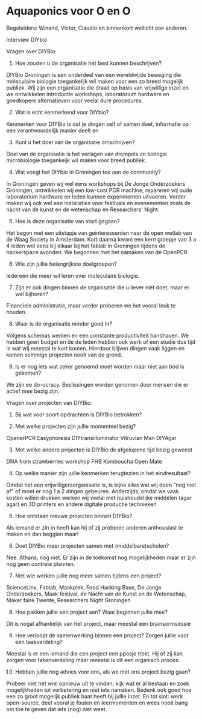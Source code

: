 # Aquaponics voor O en O

Begeleiders: Winand, Victor, Claudio en binnenkort wellicht ook anderen.

Interview DIYbio

Vragen over DIYBio:

1. Hoe zouden u de organisatie het best kunnen beschrijven?

DIYBio Groningen is een onderdeel van een wereldwijde beweging die moleculaire biologie toegankelijk wil maken voor een zo breed mogelijk publiek. Wij zijn een organisatie die draait op basis van vrijwillige inzet en we ontwikkelen introductie workshops, laboratorium hardware en goedkopere alternatieven voor veelal dure procedures. 

2. Wat is echt kenmerkend voor DIYbio?

Kenmerken voor DIYBio is dat je dingen zelf of samen doet, informatie op een verantwoordelijk manier deelt en 

3. Kunt u het doel van de organisatie omschrijven?
 
Doel van de organisatie is het verlagen van drempels en biologie microbiologie toegankeijk wil maken voor breed publiek.

4. Wat voegt het DIYbio in Groningen toe aan de community?
 
In Groningen geven wij wel eens workshops bij De Jonge Onderzoekers Groningen, ontwikkelen wij een low-cost PCR machine, repareren wij oude laboratorium hardware en leden kunnen experimenten uitvoeren. Verder maken wij ook wel een installaties voor festivals en evenementen zoals de nacht van de kunst en de wetenschap en Researchers' Night.

5. Hoe is deze organisatie van start gegaan?

Het begon met een uitstapje van geinteresserden naar de open wetlab van de Waag Society in Amsterdam. Kort daarna kwam een kern groepje van 3 a 4 leden wel eens bij elkaar bij het fablab in Groningen tijdens de hackerspace avonden. We begonnen met het namaken van de OpenPCR.

6. Wie zijn jullie belangrijkste doelgroepen?

Iedereen die meer wil leren over moleculaire biologie.

7. Zijn er ook dingen binnen de organisatie die u liever niet doet, maar er wel bijhoren?

Financiele administratie, maar verder proberen we het vooral leuk te houden.

8. Waar is de organisatie minder goed in?

Volgens schemas werken en een constante productiviteit handhaven. We hebben geen budget en de de leden hebben ook werk of een studie dus tijd is wat wij meestal te kort komen. Hierdoor blijven dingen vaak liggen en komen sommige projecten nooit van de grond.

9. Is er nog iets wat zeker genoemd moet worden maar niet aan bod is gekomen?

We zijn ee do-ocracy. Beslissingen worden genomen door mensen die er actief mee bezig zijn.


Vragen over projecten van DIYBio:

1. Bij wat voor soort opdrachten is DIYBio betrokken?

2. Met welke projecten zijn jullie momenteel bezig?

OpenerPCR
Easyphoresis
DIYtransilluminator
Vitruvian Man
DIYAgar

3. Met welke andere projecten is DIYBio de afgelopene tijd bezig geweest

DNA from strawberries workshop
FHB Komboucha
Open Mate


4. Op welke manier zijn jullie kenmerken terugtezien in het eindresultaat?

Omdat het een vrijwilligersorganisatie is, is bijna alles wat wij doen "nog niet af" of moet er nog 1 a 2 dingen gebeuren. Anderzijds, omdat we vaak kosten willen drukken werken wij veelal met huishoudelijke middelen (agar agar) en 3D printers en andere digitale productie technieken.

5. Hoe ontstaan nieuwe projecten binnen DIYBio?

Als iemand er zin in heeft kan hij of zij proberen anderen anthousiast te maken en dan beggien maar!

6. Doet DIYBio meer projecten samen met (middelbare)scholen?

Nee. Athans, nog niet. Er zijn in de toekomst nog mogelijkheden maar er zijn nog geen contrete plannen.

7. Met wie werken jullie nog meer samen tijdens een project?

ScienceLinx, Fablab, Maakplek, Food Hacking Base, De Jonge Onderzoekers, Maak festival, de Nacht van de Kunst en de Wetenschap, Maker faire Twente, Researchers Night Groningen

8. Hoe pakken jullie een project aan? Waar beginnen jullie mee?

Dit is nogal afhankelijk van het project, maar meestal een brainsormsessie

9. Hoe verloopt de samenwerking binnen een project? Zorgen jullie voor een taakverdeling?

Meestal is er een iemand die een project een pposje trekt. Hij of zij kan zorgen voor takenverdeling maar meestal is dit een organisch proces.

10. Hebben jullie nog advies voor ons, als we met ons project bezig gaan?

Probeer niet het wiel opnieuw uit te vinden, kijk wat er al bestaan en zoek mogelijkheden tot verbetering en niet iets namaken. Bedenk ook goed hoe een zo groot mogelijk publiek baat heeft bij jullie inzet. En tot slot: werk open-source, deel vooral je fouten en leermomenten en wees nooit bang om toe te geven dat iets (nog) niet weet.
